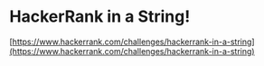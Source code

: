 # HackerRank in a String!
[https://www.hackerrank.com/challenges/hackerrank-in-a-string](https://www.hackerrank.com/challenges/hackerrank-in-a-string)